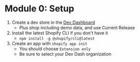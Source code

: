 # Module 0: Setup

1. Create a dev store in the [Dev Dashboard](https://dev.shopify.com/dashboard)
    * Plus shop including demo data, and use Current Release
1. Install the latest Shopify CLI if you don't have it
    * `npm install -g @shopify/cli@latest`
1. Create an app with `shopify app init`
    * You should choose `Extension only`
    * Be sure to select your Dev Dash organization